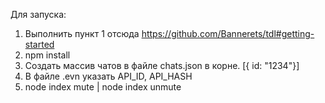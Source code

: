 Для запуска:
1) Выполнить пункт 1 отсюда https://github.com/Bannerets/tdl#getting-started
2) npm install
3) Создать массив чатов в файле chats.json в корне. [{ id: "1234"}]
4) В файле .evn указать API_ID, API_HASH
5) node index mute | node index unmute